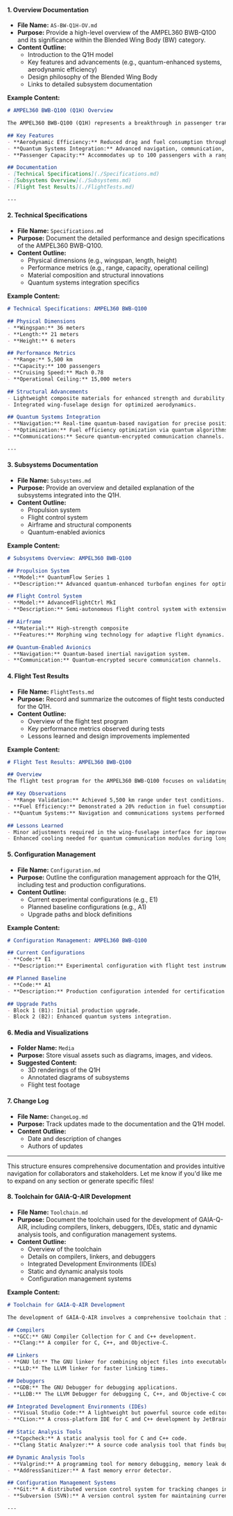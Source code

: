 #### 1. **Overview Documentation**
   - **File Name:** `AS-BW-Q1H-OV.md`
   - **Purpose:** Provide a high-level overview of the AMPEL360 BWB-Q100 and its significance within the Blended Wing Body (BW) category.
   - **Content Outline:**
     - Introduction to the Q1H model
     - Key features and advancements (e.g., quantum-enhanced systems, aerodynamic efficiency)
     - Design philosophy of the Blended Wing Body
     - Links to detailed subsystem documentation

   **Example Content:**
   ```markdown
   # AMPEL360 BWB-Q100 (Q1H) Overview

   The AMPEL360 BWB-Q100 (Q1H) represents a breakthrough in passenger transport, leveraging the Blended Wing Body (BW) design for unparalleled aerodynamic efficiency and passenger comfort. 

   ## Key Features
   - **Aerodynamic Efficiency:** Reduced drag and fuel consumption through the unified wing-fuselage design.
   - **Quantum Systems Integration:** Advanced navigation, communication, and optimization technologies.
   - **Passenger Capacity:** Accommodates up to 100 passengers with a range of 5,500 km.

   ## Documentation
   - [Technical Specifications](./Specifications.md)
   - [Subsystems Overview](./Subsystems.md)
   - [Flight Test Results](./FlightTests.md)

   ---
   ```

#### 2. **Technical Specifications**
   - **File Name:** `Specifications.md`
   - **Purpose:** Document the detailed performance and design specifications of the AMPEL360 BWB-Q100.
   - **Content Outline:**
     - Physical dimensions (e.g., wingspan, length, height)
     - Performance metrics (e.g., range, capacity, operational ceiling)
     - Material composition and structural innovations
     - Quantum systems integration specifics

   **Example Content:**
   ```markdown
   # Technical Specifications: AMPEL360 BWB-Q100

   ## Physical Dimensions
   - **Wingspan:** 36 meters
   - **Length:** 21 meters
   - **Height:** 6 meters

   ## Performance Metrics
   - **Range:** 5,500 km
   - **Capacity:** 100 passengers
   - **Cruising Speed:** Mach 0.78
   - **Operational Ceiling:** 15,000 meters

   ## Structural Advancements
   - Lightweight composite materials for enhanced strength and durability.
   - Integrated wing-fuselage design for optimized aerodynamics.

   ## Quantum Systems Integration
   - **Navigation:** Real-time quantum-based navigation for precise positioning.
   - **Optimization:** Fuel efficiency optimization via quantum algorithms.
   - **Communications:** Secure quantum-encrypted communication channels.

   ---
   ```

#### 3. **Subsystems Documentation**
   - **File Name:** `Subsystems.md`
   - **Purpose:** Provide an overview and detailed explanation of the subsystems integrated into the Q1H.
   - **Content Outline:**
     - Propulsion system
     - Flight control system
     - Airframe and structural components
     - Quantum-enabled avionics

   **Example Content:**
   ```markdown
   # Subsystems Overview: AMPEL360 BWB-Q100

   ## Propulsion System
   - **Model:** QuantumFlow Series 1
   - **Description:** Advanced quantum-enhanced turbofan engines for optimal thrust and efficiency.

   ## Flight Control System
   - **Model:** AdvancedFlightCtrl MkI
   - **Description:** Semi-autonomous flight control system with extensive data logging capabilities.

   ## Airframe
   - **Material:** High-strength composite
   - **Features:** Morphing wing technology for adaptive flight dynamics.

   ## Quantum-Enabled Avionics
   - **Navigation:** Quantum-based inertial navigation system.
   - **Communication:** Quantum-encrypted secure communication channels.
   ```

#### 4. **Flight Test Results**
   - **File Name:** `FlightTests.md`
   - **Purpose:** Record and summarize the outcomes of flight tests conducted for the Q1H.
   - **Content Outline:**
     - Overview of the flight test program
     - Key performance metrics observed during tests
     - Lessons learned and design improvements implemented

   **Example Content:**
   ```markdown
   # Flight Test Results: AMPEL360 BWB-Q100

   ## Overview
   The flight test program for the AMPEL360 BWB-Q100 focuses on validating performance metrics, safety standards, and quantum systems integration.

   ## Key Observations
   - **Range Validation:** Achieved 5,500 km range under test conditions.
   - **Fuel Efficiency:** Demonstrated a 20% reduction in fuel consumption compared to conventional designs.
   - **Quantum Systems:** Navigation and communications systems performed flawlessly under various conditions.

   ## Lessons Learned
   - Minor adjustments required in the wing-fuselage interface for improved structural integrity.
   - Enhanced cooling needed for quantum communication modules during long-duration flights.
   ```

#### 5. **Configuration Management**
   - **File Name:** `Configuration.md`
   - **Purpose:** Outline the configuration management approach for the Q1H, including test and production configurations.
   - **Content Outline:**
     - Current experimental configurations (e.g., E1)
     - Planned baseline configurations (e.g., A1)
     - Upgrade paths and block definitions

   **Example Content:**
   ```markdown
   # Configuration Management: AMPEL360 BWB-Q100

   ## Current Configurations
   - **Code:** E1
   - **Description:** Experimental configuration with flight test instrumentation.

   ## Planned Baseline
   - **Code:** A1
   - **Description:** Production configuration intended for certification and deployment.

   ## Upgrade Paths
   - Block 1 (B1): Initial production upgrade.
   - Block 2 (B2): Enhanced quantum systems integration.
   ```

#### 6. **Media and Visualizations**
   - **Folder Name:** `Media`
   - **Purpose:** Store visual assets such as diagrams, images, and videos.
   - **Suggested Content:**
     - 3D renderings of the Q1H
     - Annotated diagrams of subsystems
     - Flight test footage

#### 7. **Change Log**
   - **File Name:** `ChangeLog.md`
   - **Purpose:** Track updates made to the documentation and the Q1H model.
   - **Content Outline:**
     - Date and description of changes
     - Authors of updates

---

This structure ensures comprehensive documentation and provides intuitive navigation for collaborators and stakeholders. Let me know if you'd like me to expand on any section or generate specific files!

#### 8. **Toolchain for GAIA-Q-AIR Development**
   - **File Name:** `Toolchain.md`
   - **Purpose:** Document the toolchain used for the development of GAIA-Q-AIR, including compilers, linkers, debuggers, IDEs, static and dynamic analysis tools, and configuration management systems.
   - **Content Outline:**
     - Overview of the toolchain
     - Details on compilers, linkers, and debuggers
     - Integrated Development Environments (IDEs)
     - Static and dynamic analysis tools
     - Configuration management systems

   **Example Content:**
   ```markdown
   # Toolchain for GAIA-Q-AIR Development

   The development of GAIA-Q-AIR involves a comprehensive toolchain that includes various compilers, linkers, debuggers, IDEs, static and dynamic analysis tools, and configuration management systems. This toolchain ensures efficient and reliable development processes for aerospace software.

   ## Compilers
   - **GCC:** GNU Compiler Collection for C and C++ development.
   - **Clang:** A compiler for C, C++, and Objective-C.

   ## Linkers
   - **GNU ld:** The GNU linker for combining object files into executables.
   - **LLD:** The LLVM linker for faster linking times.

   ## Debuggers
   - **GDB:** The GNU Debugger for debugging applications.
   - **LLDB:** The LLVM Debugger for debugging C, C++, and Objective-C code.

   ## Integrated Development Environments (IDEs)
   - **Visual Studio Code:** A lightweight but powerful source code editor with support for various programming languages.
   - **CLion:** A cross-platform IDE for C and C++ development by JetBrains.

   ## Static Analysis Tools
   - **Cppcheck:** A static analysis tool for C and C++ code.
   - **Clang Static Analyzer:** A source code analysis tool that finds bugs in C, C++, and Objective-C programs.

   ## Dynamic Analysis Tools
   - **Valgrind:** A programming tool for memory debugging, memory leak detection, and profiling.
   - **AddressSanitizer:** A fast memory error detector.

   ## Configuration Management Systems
   - **Git:** A distributed version control system for tracking changes in source code.
   - **Subversion (SVN):** A version control system for maintaining current and historical versions of files.

   ---
   ```
